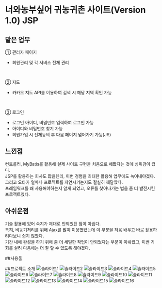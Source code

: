 # 너와농부싶어 귀농귀촌 사이트(Version 1.0) JSP

## 맡은 업무
① 관리자 페이지
  - 회원관리 및 각 서비스 전체 관리
  <br>
  
② 지도
  - 카카오 지도 API를 이용하여 검색 시 해당 지역 확인 가능
  <br>
  
③ 로그인
  - 로그인 아이디, 비밀번호 입력하여 로그인 가능
  - 아이디와 비밀번호 찾기 가능
  - 회원가입 시 전체동의 후 다음 페이지 넘어가기 가능(JS)
  
  
## 느낀점
컨트롤러, MyBatis를 활용해 실제 사이트 구현을 처음으로 해봤다는 것에 성취감이 컸다. <br>
JSP를 활용하는 회사도 많을텐데, 이번 경험을 최대한 활용해 업무에도 녹여내야겠다. <br>
그리고 오타가 얼마나 프로젝트를 지연시키는지도 절실히 깨달았다. <br>
프레임워크를 왜 사용해야하는지 알게 되었고, 오류를 찾아나가는 법을 좀 더 발전시킨 프로젝트였다.

## 아쉬운점
기술 활용에 있어 숙지가 제대로 안되었던 점이 아쉽다. <br>
특히, 비동기처리를 위해 Ajax를 많이 이용했었는데 이 부분을 처음 배우고 바로 활용하려다보니 쉽지 않았다. <br>
기간 내에 완성을 하기 위해 좀 더 세밀한 작업이 안되었다는 부분이 아쉬웠고, 이번 기회를 살려 다음에는 더 잘 할 수 있도록 해야겠다.

##사용툴

##프로젝트 소개
![슬라이드1](https://raw.githubusercontent.com/ssw4688/codeFarm/master/%EC%8A%AC%EB%9D%BC%EC%9D%B4%EC%8A%A41.png)
![슬라이드2](https://raw.githubusercontent.com/ssw4688/codeFarm/master/%EC%8A%AC%EB%9D%BC%EC%9D%B4%EC%8A%A42.png)
![슬라이드3](https://raw.githubusercontent.com/ssw4688/codeFarm/master/%EC%8A%AC%EB%9D%BC%EC%9D%B4%EC%8A%A43.png)
![슬라이드4](https://raw.githubusercontent.com/ssw4688/codeFarm/master/%EC%8A%AC%EB%9D%BC%EC%9D%B4%EC%8A%A44.png)
![슬라이드5](https://raw.githubusercontent.com/ssw4688/codeFarm/master/%EC%8A%AC%EB%9D%BC%EC%9D%B4%EC%8A%A45.png)
![슬라이드6](https://raw.githubusercontent.com/ssw4688/codeFarm/master/%EC%8A%AC%EB%9D%BC%EC%9D%B4%EC%8A%A46.png)
![슬라이드7](https://raw.githubusercontent.com/ssw4688/codeFarm/master/%EC%8A%AC%EB%9D%BC%EC%9D%B4%EC%8A%A47.png)
![슬라이드8](https://raw.githubusercontent.com/ssw4688/codeFarm/master/%EC%8A%AC%EB%9D%BC%EC%9D%B4%EC%8A%A48.png)
![슬라이드9](https://raw.githubusercontent.com/ssw4688/codeFarm/master/%EC%8A%AC%EB%9D%BC%EC%9D%B4%EC%8A%A49.png)
![슬라이드10](https://raw.githubusercontent.com/ssw4688/codeFarm/master/%EC%8A%AC%EB%9D%BC%EC%9D%B4%EC%8A%A410.png)
![슬라이드11](https://raw.githubusercontent.com/ssw4688/codeFarm/master/%EC%8A%AC%EB%9D%BC%EC%9D%B4%EC%8A%A411.png)
![슬라이드12](https://raw.githubusercontent.com/ssw4688/codeFarm/master/%EC%8A%AC%EB%9D%BC%EC%9D%B4%EC%8A%A412.png)
![슬라이드13](https://raw.githubusercontent.com/ssw4688/codeFarm/master/%EC%8A%AC%EB%9D%BC%EC%9D%B4%EC%8A%A413.png)
![슬라이드14](https://raw.githubusercontent.com/ssw4688/codeFarm/master/%EC%8A%AC%EB%9D%BC%EC%9D%B4%EC%8A%A414.png)
![슬라이드15](https://raw.githubusercontent.com/ssw4688/codeFarm/master/%EC%8A%AC%EB%9D%BC%EC%9D%B4%EC%8A%A415.png)
![슬라이드16](https://raw.githubusercontent.com/ssw4688/codeFarm/master/%EC%8A%AC%EB%9D%BC%EC%9D%B4%EC%8A%A416.png)
